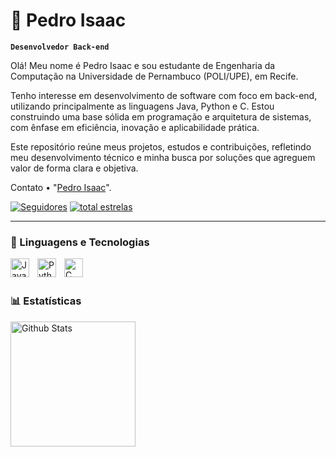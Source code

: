 # 🦍 Pedro Isaac 
**`Desenvolvedor Back-end`**

Olá! Meu nome é Pedro Isaac e sou estudante de Engenharia da Computação na Universidade de Pernambuco (POLI/UPE), em Recife.

Tenho interesse em desenvolvimento de software com foco em back-end, utilizando principalmente as linguagens Java, Python e C. Estou construindo uma base sólida em programação e arquitetura de sistemas, com ênfase em eficiência, inovação e aplicabilidade prática.

Este repositório reúne meus projetos, estudos e contribuições, refletindo meu desenvolvimento técnico e minha busca por soluções que agreguem valor de forma clara e objetiva.

Contato
	•  "[Pedro Isaac](https://www.linkedin.com/in/pedro-isaac-vieira-oliveira/)".

<p align="left">
      <a href="https://github.com/paizim?tab=followers">
         <img alt="Seguidores" title="Me siga no Github" src="https://custom-icon-badges.demolab.com/github/followers/paizim?color=236ad3&labelColor=1155ba&style=for-the-badge&logo=github&label=seguidores&logoColor=white"/></a>
      <a href="https://github.com/paizim?tab=repositories&sort=stargazers">
         <img alt="total estrelas" title="Total de estrelas no GitHub" src="https://custom-icon-badges.demolab.com/github/stars/paizim?color=55960c&style=for-the-badge&labelColor=488207&logo=star&label=Estrelas"/></a>
</p>

---

### 🤖 Linguagens e Tecnologias

<img 
    align="left"
    alt="Java"
    title="Java"
    width="30px"
    style="padding-right: 10px;"
    src="https://cdn.jsdelivr.net/gh/devicons/devicon@latest/icons/java/java-original.svg" 
/>
<img 
    align="left"
    alt="Python"
    title="Python"
    width="30px"
    style="padding-right: 10px;"
    src="https://cdn.jsdelivr.net/gh/devicons/devicon@latest/icons/python/python-original.svg"
/>
<img 
    align="left"
    alt="C"
    title="C"
    width="30px"
    style="padding-right: 10px;"
    src="https://cdn.jsdelivr.net/gh/devicons/devicon@latest/icons/c/c-original.svg"          
/>

<br/>
<br/>

### 📊 Estatísticas

<img 
    align="left"
    alt="Github Stats"
    height="200"
    style="padding-right: 10px;"
    src="https://github-readme-stats.vercel.app/api?username=paizim&show_icons=true&theme=tokyonight&include_all_commits=true&locale=pt-br&count_private=true&cache_seconds=1800&token=GITHUB_TOKEN_AQUI"          
/>
